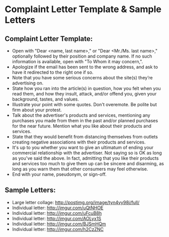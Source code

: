 # Complaint Letter Template & Sample Letters

## Complaint Letter Template:
* Open with "Dear <name, last name>," or "Dear <Mr./Ms. last name>," optionally followed by their position and company name. If no such information is available, open with "To Whom it may concern,".
* Apologize if the email has been sent to the wrong address, and ask to have it redirected to the right one if so.
* Note that you have some serious concerns about the site(s) they’re advertising on.
* State how you ran into the article(s) in question, how you felt when you read them, and how they insult, attack, and/or offend you, given your background, tastes, and values.
* Illustrate your point with some quotes. Don't overemote. Be polite but firm about your protest.
* Talk about the advertiser's products and services, mentioning any purchases you made from them in the past and/or planned purchases for the near future. Mention what you like about their products and services.
* State that they would benefit from distancing themselves from outlets creating negative associations with their products and services.
* It's up to you whether you want to give an ultimatum of ending your commercial relationship with the advertiser. Not saying so is OK as long as you've said the above. In fact, admitting that you like their products and services too much to give them up can be sincere and disarming, as long as you warn them that other consumers may feel otherwise.
* End with your name, pseudonym, or sign-off.

## Sample Letters:
* Large letter collage: http://postimg.org/image/tyn4vy98j/full/
* Individual letter: http://imgur.com/uQtNHOE
* Individual letter: http://imgur.com/uFcuB8h
* Individual letter: http://imgur.com/AOLyx1S
* Individual letter: http://imgur.com/BJSmHQm
* Individual letter: http://imgur.com/h2CzZNC
